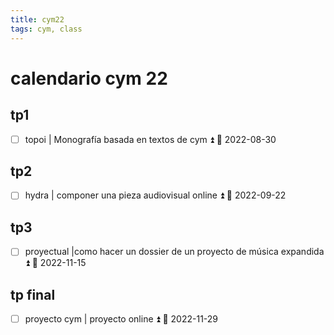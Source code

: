 ```yaml
---
title: cym22
tags: cym, class
---
```


# calendario cym 22

## tp1
- [ ] topoi | Monografía basada en textos de cym ⏫ 📅 2022-08-30

## tp2
- [ ] hydra | componer una pieza audiovisual online ⏫ 📅 2022-09-22

## tp3
- [ ] proyectual |como hacer un dossier de un proyecto de música expandida ⏫ 📅 2022-11-15
## tp final
- [ ] proyecto cym | proyecto online ⏫ 📅 2022-11-29

